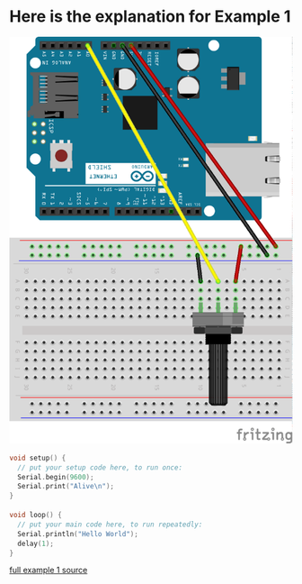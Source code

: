 # Here is the explanation for Example 1

![Image of light sensor](image/potentiometer_bb.png)

```c++
void setup() {
  // put your setup code here, to run once:
  Serial.begin(9600);
  Serial.print("Alive\n");
}

void loop() {
  // put your main code here, to run repeatedly:
  Serial.println("Hello World");
  delay(1);
}
```
[full example 1 source](example_2/example_2.ino)

